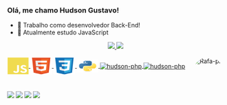 ### Olá, me chamo Hudson Gustavo!

- 🔭 Trabalho como desenvolvedor Back-End!
- 🌱 Atualmente estudo JavaScript

<div align="center">
  <a href="https://github.com/tlshudson">
  <img height="180em" src="https://github-readme-stats.vercel.app/api?username=tlshudson&show_icons=true&theme=dark&include_all_commits=true&count_private=true"/>
  <img height="180em" src="https://github-readme-stats.vercel.app/api/top-langs/?username=tlshudson&layout=compact&langs_count=7&theme=dark"/>
</div>

<div style="display: inline_block"><br>
  <img align="center" alt="hudson-Js" height="40" width="50" src="https://raw.githubusercontent.com/devicons/devicon/master/icons/javascript/javascript-plain.svg">
  <img align="center" alt="hudson-HTML" height="40" width="50" src="https://raw.githubusercontent.com/devicons/devicon/master/icons/html5/html5-original.svg">
  <img align="center" alt="hudson-CSS" height="40" width="50" src="https://raw.githubusercontent.com/devicons/devicon/master/icons/css3/css3-original.svg">
  <img align="center" alt="hudson-Python" height="30" width="50" src="https://raw.githubusercontent.com/devicons/devicon/master/icons/python/python-original.svg">
  <img align="center" alt="hudson-php" height="40" width="50" src="https://cdn.jsdelivr.net/gh/devicons/devicon/icons/php/php-original.svg">
  <img align="center" alt="hudson-php" height="40" width="50" 
src="https://cdn.jsdelivr.net/gh/devicons/devicon/icons/mysql/mysql-original-wordmark.svg" />
          
  
  <img align="right" alt="Rafa-pic" height="150" style="border-radius:50px;" src="https://instagram.fbsb8-1.fna.fbcdn.net/v/t51.2885-19/297335542_864433497865145_3200595487059300587_n.jpg?stp=dst-jpg_s150x150&_nc_ht=instagram.fbsb8-1.fna.fbcdn.net&_nc_cat=105&_nc_ohc=0r9TjAaOAXcAX8eSofd&edm=AOQ1c0wBAAAA&ccb=7-5&oh=00_AT-V-4K1R8AwL10cwfmpOeUCiy1-YKxLO179Eni5WDxeIw&oe=630A7AD5&_nc_sid=8fd12b?width=555&height=555">
</div>

#

<div>
  <a href="https://www.instagram.com/hudsonziin_/" target="_blank"><img src="https://img.shields.io/badge/-Instagram-%23E4405F?style=for-the-badge&logo=instagram&logoColor=white" target="_blank"></a>
 <a href="https://discord.gg/M8hnhpj4" target="_blank"><img src="https://img.shields.io/badge/Discord-7289DA?style=for-the-badge&logo=discord&logoColor=white" target="_blank"></a> 
  <a href = "mailto:hudsonteles00@gmail.com"><img src="https://img.shields.io/badge/-Gmail-%23333?style=for-the-badge&logo=gmail&logoColor=white" target="_blank"></a>
  <a href="https://www.linkedin.com/in/hudson-teles-381a451ab/" target="_blank"><img src="https://img.shields.io/badge/-LinkedIn-%230077B5?style=for-the-badge&logo=linkedin&logoColor=white" target="_blank"></a> 

